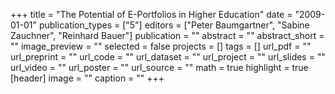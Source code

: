 +++
title = "The Potential of E-Portfolios in Higher Education"
date = "2009-01-01"
publication_types = ["5"]
editors = ["Peter Baumgartner", "Sabine Zauchner", "Reinhard Bauer"]
publication = ""
abstract = ""
abstract_short = ""
image_preview = ""
selected = false
projects = []
tags = []
url_pdf = ""
url_preprint = ""
url_code = ""
url_dataset = ""
url_project = ""
url_slides = ""
url_video = ""
url_poster = ""
url_source = ""
math = true
highlight = true
[header]
image = ""
caption = ""
+++
